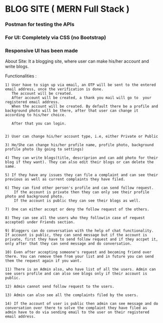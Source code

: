 # BLOG SITE ( MERN Full Stack )

### Postman for testing the APIs

### For UI: Completely via CSS (no Bootstrap)
###         Responsive UI has been made

About Site:
  It a blogging site, where user can make his/her account and write blogs.
  
  Functionalities : 
  
    1) User have to sign up via email, an OTP will be sent to the entered email address, once the verification is done.
       The account will be created.
       After account will be created, a thank you mail will go to  your registered email address.
       When the account will be created. By default there be a profile and background photo will be there, after that user can change it according to his/her choice.
       
       After that you can login.
       
       
    2) User can change his/her account type, i.e, either Private or Public
    
    3) He/She can change his/her profile name, profile photo, background profile photo (by going to settings)
    
    4) They can write blogs(title, descriprion and can add photo for their blog if they want). They can also edit their blogs or can delete the same.
    
    5) If they have any issues they can file a complaint and can see their previous as well as current complaints they have filed.
    
    6) They can find other person's profile and can send follow request. 
        If the account is private then they can only see their profile photo and background photo.
        If the account is public they can see their blogs as well.
        
    7) One can either accept or deny the follow request of the others.
    
    8) They can see all the users who they follow(in case of request accepted) under Friends section.
    
    9) Bloggers can do conversation with the help of chat functionality. If account is public, they can send message but if the account is private, first they have to send follow request and if they accpet it, only after that they can send message and do conversation.
    
    10) Even after accepting someone's request and becoming friend over there. You can remove them from your list and in future you can send them the request again if you want.
    
    11) There is an Admin also, who have list of all the users. Admin can see users profile and can also see blogs only if their account is public.
    
    12) Admin cannot send follow request to the users. 
    
    13) Admin can also see all the complaints filed by the users.
    
    14) If the account of user is public then admin can see message and do conversation over there to solve the complaint they have filed as admin have to do via sending email to the user on their registered email address.
   
